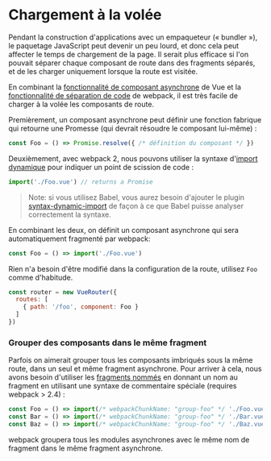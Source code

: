 # Chargement à la volée

Pendant la construction d'applications avec un empaqueteur (« bundler »), le paquetage JavaScript peut devenir un peu lourd, et donc cela peut affecter le temps de chargement de la page. Il serait plus efficace si l'on pouvait séparer chaque composant de route dans des fragments séparés, et de les charger uniquement lorsque la route est visitée.

En combinant la [fonctionnalité de composant asynchrone](https://fr.vuejs.org/v2/guide/components.html#Composants-asynchrones) de Vue et la [fonctionnalité de séparation de code](https://webpack.js.org/guides/code-splitting-async/) de webpack, il est très facile de charger à la volée les composants de route.

Premièrement, un composant asynchrone peut définir une fonction fabrique qui retourne une Promesse (qui devrait résoudre le composant lui-même) :

``` js
const Foo = () => Promise.resolve({ /* définition du composant */ })
```

Deuxièmement, avec webpack 2, nous pouvons utiliser la syntaxe d'[import dynamique](https://github.com/tc39/proposal-dynamic-import) pour indiquer un point de scission de code :

``` js
import('./Foo.vue') // returns a Promise
```

> Note: si vous utilisez Babel, vous aurez besoin d'ajouter le plugin [syntax-dynamic-import](http://babeljs.io/docs/plugins/syntax-dynamic-import/) de façon à ce que Babel puisse analyser correctement la syntaxe.

En combinant les deux, on définit un composant asynchrone qui sera automatiquement fragmenté par webpack:

``` js
const Foo = () => import('./Foo.vue')
```

Rien n'a besoin d'être modifié dans la configuration de la route, utilisez `Foo` comme d'habitude.

``` js
const router = new VueRouter({
  routes: [
    { path: '/foo', component: Foo }
  ]
})
```

### Grouper des composants dans le même fragment

Parfois on aimerait grouper tous les composants imbriqués sous la même route, dans un seul et même fragment asynchrone. Pour arriver à cela, nous avons besoin d'utiliser les [fragments nommés](https://webpack.js.org/guides/code-splitting-async/#chunk-names) en donnant un nom au fragment en utilisant une syntaxe de commentaire spéciale (requires webpack > 2.4) :

``` js
const Foo = () => import(/* webpackChunkName: "group-foo" */ './Foo.vue')
const Bar = () => import(/* webpackChunkName: "group-foo" */ './Bar.vue')
const Baz = () => import(/* webpackChunkName: "group-foo" */ './Baz.vue')
```

webpack groupera tous les modules asynchrones avec le même nom de fragment dans le même fragment asynchrone.
